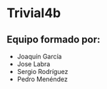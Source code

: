 # Trivial4b
## Equipo formado por: 

* Joaquín García
* Jose Labra
* Sergio Rodríguez
* Pedro Menéndez
